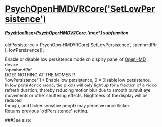 # [PsychOpenHMDVRCore('SetLowPersistence')](PsychOpenHMDVRCore-SetLowPersistence) 
##### [Psychtoolbox](Psychtoolbox)>[PsychOpenHMDVRCore](PsychOpenHMDVRCore).{mex*} subfunction

oldPersistence = PsychOpenHMDVRCore('SetLowPersistence', openhmdPtr [, lowPersistence]);

Enable or disable low persistence mode on display panel of [OpenHMD](OpenHMD) device  
'openhmdPtr'.  
DOES NOTHING AT THE MOMENT!  
'lowPersistence' 1 = Enable low persistence, 0 = Disable low persistence.  
In low persistence mode, the pixels will only light up for a fraction of a video  
refresh duration, thereby reducing motion blur due to smooth pursuit eye  
movements or other shuttering effects. Brightness of the display will be reduced  
though, and flicker sensitive people may perceive more flicker.  
Returns previous 'oldPersistence' setting.  
  


###See also:

